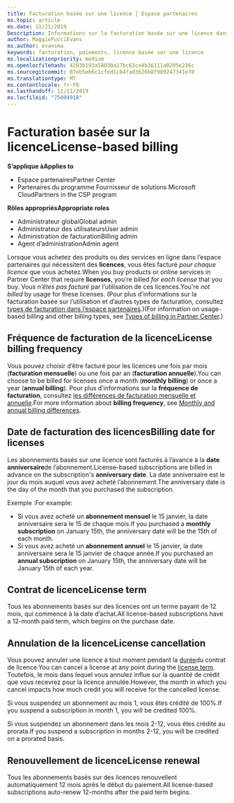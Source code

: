 ```yaml
---
title: Facturation basée sur une licence | Espace partenaires
ms.topic: article
ms.date: 11/21/2019
Description: Informations sur la facturation basée sur une licence dans l’espace partenaires, où vous êtes facturé par licence (et non par utilisation de licence).
author: MaggiePucciEvans
ms.author: evansma
keywords: facturation, paiements, licence basée sur une licence
ms.localizationpriority: medium
ms.openlocfilehash: 4293b193a58030a17bc63ce4b36111a0285e236c
ms.sourcegitcommit: 07eb5eb6c1cfed1c84fad3626b8f989247341e70
ms.translationtype: MT
ms.contentlocale: fr-FR
ms.lasthandoff: 12/11/2019
ms.locfileid: "75004918"
---
```

# <a name="license-based-billing"></a><span data-ttu-id="067f4-104">Facturation basée sur la licence</span><span class="sxs-lookup"><span data-stu-id="067f4-104">License-based billing</span></span>

<span data-ttu-id="067f4-105">**S’applique à**</span><span class="sxs-lookup"><span data-stu-id="067f4-105">**Applies to**</span></span>

- <span data-ttu-id="067f4-106">Espace partenaires</span><span class="sxs-lookup"><span data-stu-id="067f4-106">Partner Center</span></span>
- <span data-ttu-id="067f4-107">Partenaires du programme Fournisseur de solutions Microsoft Cloud</span><span class="sxs-lookup"><span data-stu-id="067f4-107">Partners in the CSP program</span></span>

<span data-ttu-id="067f4-108">**Rôles appropriés**</span><span class="sxs-lookup"><span data-stu-id="067f4-108">**Appropriate roles**</span></span>
-   <span data-ttu-id="067f4-109">Administrateur global</span><span class="sxs-lookup"><span data-stu-id="067f4-109">Global admin</span></span>
-   <span data-ttu-id="067f4-110">Administrateur des utilisateurs</span><span class="sxs-lookup"><span data-stu-id="067f4-110">User admin</span></span>
-   <span data-ttu-id="067f4-111">Administration de facturation</span><span class="sxs-lookup"><span data-stu-id="067f4-111">Billing admin</span></span>
-   <span data-ttu-id="067f4-112">Agent d’administration</span><span class="sxs-lookup"><span data-stu-id="067f4-112">Admin agent</span></span>

<span data-ttu-id="067f4-113">Lorsque vous achetez des produits ou des services en ligne dans l’espace partenaires qui nécessitent des **licences**, vous êtes facturé *pour chaque licence* que vous achetez.</span><span class="sxs-lookup"><span data-stu-id="067f4-113">When you buy products or online services in Partner Center that require **licenses**, you’re billed *for each license* that you buy.</span></span> <span data-ttu-id="067f4-114">Vous *n’êtes pas facturé* par l’utilisation de ces licences.</span><span class="sxs-lookup"><span data-stu-id="067f4-114">You're *not billed* by usage for these licenses.</span></span> <span data-ttu-id="067f4-115">(Pour plus d’informations sur la facturation basée sur l’utilisation et d’autres types de facturation, consultez [types de facturation dans l’espace partenaires](billing-different-types.md).)</span><span class="sxs-lookup"><span data-stu-id="067f4-115">(For information on usage-based billing and other billing types, see [Types of billing in Partner Center](billing-different-types.md).)</span></span>

## <a name="license-billing-frequency"></a><span data-ttu-id="067f4-116">Fréquence de facturation de la licence</span><span class="sxs-lookup"><span data-stu-id="067f4-116">License billing frequency</span></span>

<span data-ttu-id="067f4-117">Vous pouvez choisir d’être facturé pour les licences une fois par mois (**facturation mensuelle**) ou une fois par an (**facturation annuelle**).</span><span class="sxs-lookup"><span data-stu-id="067f4-117">You can choose to be billed for licenses once a month (**monthly billing**) or once a year (**annual billing**).</span></span> <span data-ttu-id="067f4-118">Pour plus d’informations sur la **fréquence de facturation**, consultez [les différences de facturation mensuelle et annuelle](billing-annual-monthly.md).</span><span class="sxs-lookup"><span data-stu-id="067f4-118">For more information about **billing frequency**, see [Monthly and annual billing differences](billing-annual-monthly.md).</span></span>

## <a name="billing-date-for-licenses"></a><span data-ttu-id="067f4-119">Date de facturation des licences</span><span class="sxs-lookup"><span data-stu-id="067f4-119">Billing date for licenses</span></span>

<span data-ttu-id="067f4-120">Les abonnements basés sur une licence sont facturés à l’avance à la **date anniversaire**de l’abonnement.</span><span class="sxs-lookup"><span data-stu-id="067f4-120">License-based subscriptions are billed in advance on the subscription's **anniversary date**.</span></span> <span data-ttu-id="067f4-121">La date anniversaire est le jour du mois auquel vous avez acheté l’abonnement.</span><span class="sxs-lookup"><span data-stu-id="067f4-121">The anniversary date is the day of the month that you purchased the subscription.</span></span>

<span data-ttu-id="067f4-122">Exemple :</span><span class="sxs-lookup"><span data-stu-id="067f4-122">For example:</span></span>

- <span data-ttu-id="067f4-123">Si vous avez acheté un **abonnement mensuel** le 15 janvier, la date anniversaire sera le 15 de chaque mois.</span><span class="sxs-lookup"><span data-stu-id="067f4-123">If you purchased a **monthly subscription** on January 15th, the anniversary date will be the 15th of each month.</span></span>
- <span data-ttu-id="067f4-124">Si vous avez acheté un **abonnement annuel** le 15 janvier, la date anniversaire sera le 15 janvier de chaque année.</span><span class="sxs-lookup"><span data-stu-id="067f4-124">If you purchased an **annual subscription** on January 15th, the anniversary date will be January 15th of each year.</span></span>

## <a name="license-term"></a><span data-ttu-id="067f4-125">Contrat de licence</span><span class="sxs-lookup"><span data-stu-id="067f4-125">License term</span></span>

<span data-ttu-id="067f4-126">Tous les abonnements basés sur des licences ont un terme payant de 12 mois, qui commence à la date d’achat.</span><span class="sxs-lookup"><span data-stu-id="067f4-126">All license-based subscriptions have a 12-month paid term, which begins on the purchase date.</span></span>

## <a name="license-cancellation"></a><span data-ttu-id="067f4-127">Annulation de la licence</span><span class="sxs-lookup"><span data-stu-id="067f4-127">License cancellation</span></span>

<span data-ttu-id="067f4-128">Vous pouvez annuler une licence à tout moment pendant la [durée](#license-term)du contrat de licence.</span><span class="sxs-lookup"><span data-stu-id="067f4-128">You can cancel a license at any point during the [license term](#license-term).</span></span> <span data-ttu-id="067f4-129">Toutefois, le mois dans lequel vous annulez influe sur la quantité de crédit que vous recevrez pour la licence annulée.</span><span class="sxs-lookup"><span data-stu-id="067f4-129">However, the month in which you cancel impacts how much credit you will receive for the cancelled license.</span></span>

<span data-ttu-id="067f4-130">Si vous suspendez un abonnement au mois 1, vous êtes crédité de 100%.</span><span class="sxs-lookup"><span data-stu-id="067f4-130">If you suspend a subscription in month 1, you will be credited 100%.</span></span>

<span data-ttu-id="067f4-131">Si vous suspendez un abonnement dans les mois 2-12, vous êtes crédité au prorata.</span><span class="sxs-lookup"><span data-stu-id="067f4-131">If you suspend a subscription in months 2-12, you will be credited on a prorated basis.</span></span>

## <a name="license-renewal"></a><span data-ttu-id="067f4-132">Renouvellement de licence</span><span class="sxs-lookup"><span data-stu-id="067f4-132">License renewal</span></span>

<span data-ttu-id="067f4-133">Tous les abonnements basés sur des licences renouvellent automatiquement 12 mois après le début du paiement.</span><span class="sxs-lookup"><span data-stu-id="067f4-133">All license-based subscriptions auto-renew 12-months after the paid term begins.</span></span>
